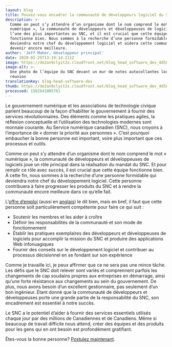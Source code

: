 ```yaml
---
layout: blog
title: Pouvez-vous encadrer la communauté de développeurs logiciel du SNC?
description: >-
  Comme on peut s’y attendre d’un organisme dont le nom comprend le mot «
  numérique », la communauté de développeurs et développeuses de logiciels est
  l’une des plus importantes au SNC, et il est crucial que cette équipe
  fonctionne bien. Nous sommes à la recherche d’une personne formidable qui
  deviendra notre chef du développement logiciel et aidera cette communauté à
  devenir encore meilleure.
author: 'Jeff Maher, développeur principal'
date: 2020-02-25T13:19:14.211Z
image: https://de2an9clyit2x.cloudfront.net/blog_head_software_dev_4d582ff210.jpg
image-alt: >-
  Une photo de l’équipe du SNC devant un mur de notes autocollantes lors d’une
  réunion
translationKey: blog-head-software-dev
thumb: https://de2an9clyit2x.cloudfront.net/blog_head_software_dev_4d582ff210.jpg
processed: 1582641005761
---
```

Le gouvernement numérique et les associations de technologie civique parlent beaucoup de la façon d’habiliter le gouvernement à fournir des services révolutionnaires. Des éléments comme les pratiques agiles, la réflexion conceptuelle et l’utilisation des technologies modernes sont monnaie courante. Au Service numérique canadien (SNC), nous croyons à l’importance de « donner la priorité aux personnes ». C’est pourquoi embaucher la bonne personne est important, voire plus important que ces processus et outils.

Comme on peut s’y attendre d’un organisme dont le nom comprend le mot « numérique », la communauté de développeurs et développeuses de logiciels joue un rôle principal dans la réalisation du mandat du SNC. Et pour remplir ce rôle avec succès, il est crucial que cette équipe fonctionne bien. À cette fin, nous sommes à la recherche d’une personne formidable qui deviendra notre chef du développement logiciel. Cette personne contribuera à faire progresser les produits du SNC et à rendre la communauté encore meilleure dans ce qu’elle fait.

L’[offre d’emploi](https://numerique.canada.ca/join-our-team/positions/chef-du-développement-logiciel/) (aussi en [anglais](https://digital.canada.ca/join-our-team/positions/head-of-software-development/)) le dit bien, mais en bref, il faut que cette personne soit particulièrement compétente pour faire ce qui suit :

* Soutenir les membres et les aider à croître
* Définir les responsabilités de la communauté et son mode de fonctionnement
* Établir les pratiques exemplaires des développeurs et développeuses de logiciels pour accomplir la mission du SNC et produire des applications Web infonuagiques
* Fournir des conseils sur le développement logiciel et contribuer au processus décisionnel en se fondant sur son expérience

Comme je travaille ici, je peux affirmer que ce ne sera pas une mince tâche. Les défis que le SNC doit relever sont variés et comprennent parfois les changements de cap soudains propres aux entreprises en démarrage, ainsi qu’une forte résistance aux changements au sein du gouvernement. De plus, nous avons besoin d’un excellent gestionnaire, pas seulement d’un bon ingénieur. Étant donné que la communauté de développeurs et développeuses porte une grande partie de la responsabilité du SNC, son encadrement est essentiel à notre succès.  

Le SNC a le potentiel d’aider à fournir des services essentiels utilisés chaque jour par des millions de Canadiennes et de Canadiens. Même si beaucoup de travail difficile nous attend, créer des équipes et des produits pour les gens qui en ont besoin est profondément gratifiant.

Êtes-vous la bonne personne? [Postulez maintenant](https://numerique.canada.ca/join-our-team/positions/chef-du-d%C3%A9veloppement-logiciel/).

